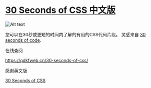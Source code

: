 # [30 Seconds of CSS 中文版](https://qdkfweb.cn/30-seconds-of-css/)

![Alt text](https://camo.githubusercontent.com/b6b1e68cbd157867535ed3e3817924856adfa8b1/68747470733a2f2f692e696d6775722e636f6d2f324c31624d79792e706e67)

您可以在30秒或更短的时间内了解的有用的CSS代码片段。 灵感来自 [30 seconds of code](https://github.com/Chalarangelo/30-seconds-of-code).

在线查阅

https://qdkfweb.cn/30-seconds-of-css/

感谢英文版

[30 Seconds of CSS](https://github.com/atomiks/30-seconds-of-css)




